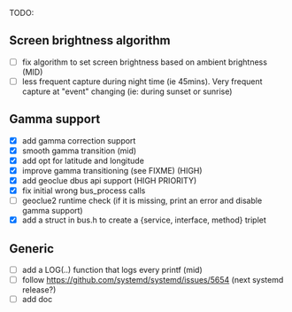 TODO:

## Screen brightness algorithm
- [ ] fix algorithm to set screen brightness based on ambient brightness   (MID)
- [ ] less frequent capture during night time (ie 45mins). Very frequent capture at "event" changing (ie: during sunset or sunrise)

## Gamma support
- [x] add gamma correction support
- [x] smooth gamma transition (mid)
- [x] add opt for latitude and longitude
- [x] improve gamma transitioning (see FIXME) (HIGH)
- [x] add geoclue dbus api support (HIGH PRIORITY)
- [x] fix initial wrong bus_process calls
- [ ] geoclue2 runtime check (if it is missing, print an error and disable gamma support)
- [x] add a struct in bus.h to create a {service, interface, method} triplet

## Generic
- [ ] add a LOG(..) function that logs every printf (mid)
- [ ] follow https://github.com/systemd/systemd/issues/5654 (next systemd release?)
- [ ] add doc

